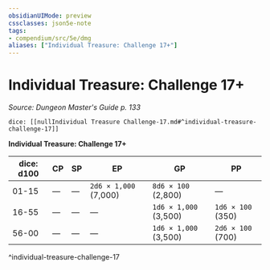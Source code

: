 ```yaml
---
obsidianUIMode: preview
cssclasses: json5e-note
tags:
- compendium/src/5e/dmg
aliases: ["Individual Treasure: Challenge 17+"]
---
```

# Individual Treasure: Challenge 17+
*Source: Dungeon Master's Guide p. 133* 

`dice: [[nullIndividual Treasure Challenge-17.md#^individual-treasure-challenge-17]]`

**Individual Treasure: Challenge 17+**

| dice: d100 | CP | SP | EP | GP | PP |
|------------|----|----|----|----|----|
| 01-15 | — | — | `2d6 × 1,000` (7,000) | `8d6 × 100` (2,800) | — |
| 16-55 | — | — | — | `1d6 × 1,000` (3,500) | `1d6 × 100` (350) |
| 56-00 | — | — | — | `1d6 × 1,000` (3,500) | `2d6 × 100` (700) |
^individual-treasure-challenge-17